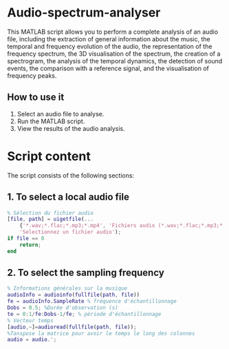 # Audio-spectrum-analyser

This MATLAB script allows you to perform a complete analysis of an audio file, including the extraction of general information about the music, the temporal and frequency evolution of the audio, the representation of the frequency spectrum, the 3D visualisation of the spectrum, the creation of a spectrogram, the analysis of the temporal dynamics, the detection of sound events, the comparison with a reference signal, and the visualisation of frequency peaks.

## How to use it
1. Select an audio file to analyse.
2. Run the MATLAB script.
3. View the results of the audio analysis.

# Script content
The script consists of the following sections:

## 1. To select a local audio file

```matlab
% Sélection du fichier audio
[file, path] = uigetfile(...
    {'*.wav;*.flac;*.mp3;*.mp4', 'Fichiers audio (*.wav;*.flac;*.mp3;*.mp4)'},...
    'Selectionnez un fichier audio');
if file == 0
    return;
end
```
## 2. To select the sampling frequency
```matlab
% Informations générales sur la musique
audioInfo = audioinfo(fullfile(path, file))
fe = audioInfo.SampleRate % fréquence d'échantillonnage
Dobs = 0.5; %Durée d'observation (s)
te = 0:1/fe:Dobs-1/fe; % période d'échantillonnage
% Vecteur temps
[audio,~]=audioread(fullfile(path, file));
%Tanspose la matrice pour avoir le temps le long des colonnes
audio = audio.';
```
